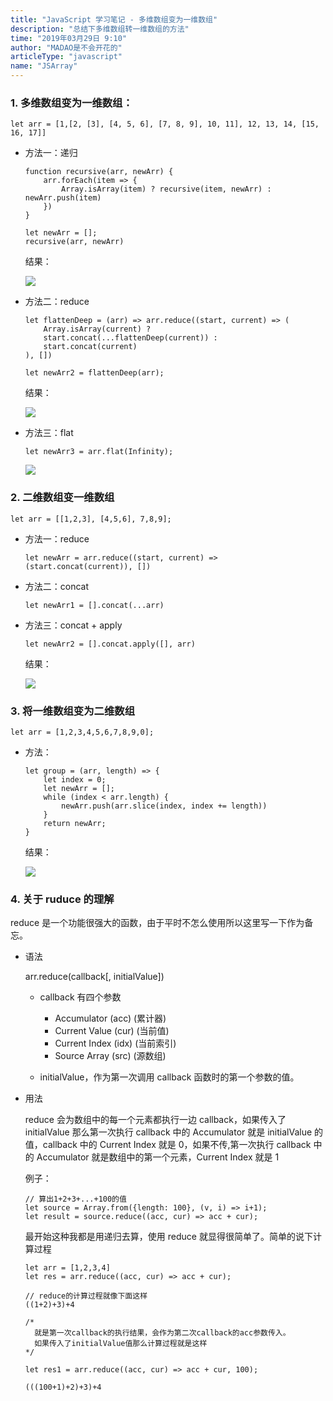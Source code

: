 ```yaml
---
title: "JavaScript 学习笔记 - 多维数组变为一维数组"
description: "总结下多维数组转一维数组的方法"
time: "2019年03月29日 9:10"
author: "MADAO是不会开花的"
articleType: "javascript"
name: "JSArray"
---
```


### 1. 多维数组变为一维数组：

```
let arr = [1,[2, [3], [4, 5, 6], [7, 8, 9], 10, 11], 12, 13, 14, [15, 16, 17]]
```

- 方法一：递归

  ```
  function recursive(arr, newArr) {
      arr.forEach(item => {
          Array.isArray(item) ? recursive(item, newArr) : newArr.push(item)
      })
  }

  let newArr = [];
  recursive(arr, newArr)
  ```

  结果：

  ![](/articlesImages/javascript/array/image.png)

- 方法二：reduce

  ```
  let flattenDeep = (arr) => arr.reduce((start, current) => (
      Array.isArray(current) ?
      start.concat(...flattenDeep(current)) :
      start.concat(current)
  ), [])

  let newArr2 = flattenDeep(arr);
  ```

  结果：

  ![](/articlesImages/javascript/array/image1.png)

- 方法三：flat

  ```
  let newArr3 = arr.flat(Infinity);
  ```

  ![](/articlesImages/javascript/array/image2.png)

### 2. 二维数组变一维数组

```
let arr = [[1,2,3], [4,5,6], 7,8,9];
```

- 方法一：reduce

  ```
  let newArr = arr.reduce((start, current) => (start.concat(current)), [])
  ```

- 方法二：concat

  ```
  let newArr1 = [].concat(...arr)
  ```

- 方法三：concat + apply

  ```
  let newArr2 = [].concat.apply([], arr)
  ```

  结果：

  ![](/articlesImages/javascript/array/image3.png)

### 3. 将一维数组变为二维数组

```
let arr = [1,2,3,4,5,6,7,8,9,0];
```

- 方法：

  ```
  let group = (arr, length) => {
      let index = 0;
      let newArr = [];
      while (index < arr.length) {
          newArr.push(arr.slice(index, index += length))
      }
      return newArr;
  }
  ```

  结果：

  ![](/articlesImages/javascript/array/image4.png)

### 4. 关于 ruduce 的理解

reduce 是一个功能很强大的函数，由于平时不怎么使用所以这里写一下作为备忘。

- 语法

  arr.reduce(callback[, initialValue])

  - callback 有四个参数

    - Accumulator (acc) (累计器)
    - Current Value (cur) (当前值)
    - Current Index (idx) (当前索引)
    - Source Array (src) (源数组)

  - initialValue，作为第一次调用 callback 函数时的第一个参数的值。

- 用法

  reduce 会为数组中的每一个元素都执行一边 callback，如果传入了 initialValue 那么第一次执行 callback 中的 Accumulator 就是 initialValue 的值，callback 中的 Current Index 就是 0，如果不传,第一次执行 callback 中的 Accumulator 就是数组中的第一个元素，Current Index 就是 1

  例子：

  ```
  // 算出1+2+3+...+100的值
  let source = Array.from({length: 100}, (v, i) => i+1);
  let result = source.reduce((acc, cur) => acc + cur);
  ```

  最开始这种我都是用递归去算，使用 reduce 就显得很简单了。简单的说下计算过程

  ```
  let arr = [1,2,3,4]
  let res = arr.reduce((acc, cur) => acc + cur);

  // reduce的计算过程就像下面这样
  ((1+2)+3)+4

  /*
    就是第一次callback的执行结果，会作为第二次callback的acc参数传入。
    如果传入了initialValue值那么计算过程就是这样
  */

  let res1 = arr.reduce((acc, cur) => acc + cur, 100);

  (((100+1)+2)+3)+4
  ```
